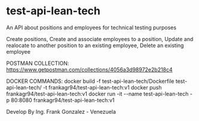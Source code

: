 # test-api-lean-tech
An API about positions and employees for technical testing purposes

Create positions,
Create and associate employees to a position, 
Update and realocate to another position to an existing employee, 
Delete an existing employee

POSTMAN COLLECTION: 
https://www.getpostman.com/collections/4056a3d98972e2b218c4

DOCKER COMMANDS:
docker build -f test-api-lean-tech/Dockerfile test-api-lean-tech/ -t frankagr94/test-api-lean-tech:v1
docker push frankagr94/test-api-lean-tech:v1
docker run -it --name test-api-lean-tech -p 80:8080 frankagr94/test-api-lean-tech:v1


Develop By Ing. Frank Gonzalez - Venezuela
